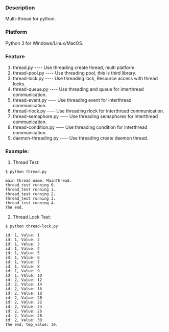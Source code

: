 ### Description

Multi-thread for python.


### Platform

Python 3 for Windows/Linux/MacOS.


### Feature

1. thread.py            ---- Use threading create thread, multi platform.
2. thread-pool.py       ---- Use threading pool, this is third library.
3. thread-lock.py       ---- Use threading lock, Resource access with thread locks.
4. thread-queue.py      ---- Use threading and queue for interthread communication.
5. thread-event.py      ---- Use threading event for interthread communication.
6. thread-rlock.py      ---- Use threading rlock for interthread communication.
7. thread-semaphore.py  ---- Use threading semaphores for interthread communication.
8. thread-condition.py  ---- Use threading condition for interthread communication.
9. daemon-threading.py  ---- Use threading create daemon thread.


### Example:

1. Thread Test:
```console
$ python thread.py

main thread name: MainThread.
thread_test running 0.
thread_test running 1.
thread_test running 2.
thread_test running 3.
thread_test running 4.
The end.
```

2. Thread Lock Test:
```console
$ python thread-lock.py

id: 1, Value: 1
id: 1, Value: 2
id: 1, Value: 3
id: 1, Value: 4
id: 1, Value: 5
id: 1, Value: 6
id: 1, Value: 7
id: 1, Value: 8
id: 1, Value: 9
id: 1, Value: 10
id: 2, Value: 12
id: 2, Value: 14
id: 2, Value: 16
id: 2, Value: 18
id: 2, Value: 20
id: 2, Value: 22
id: 2, Value: 24
id: 2, Value: 26
id: 2, Value: 28
id: 2, Value: 30
The end, tmp_value: 30.
```
